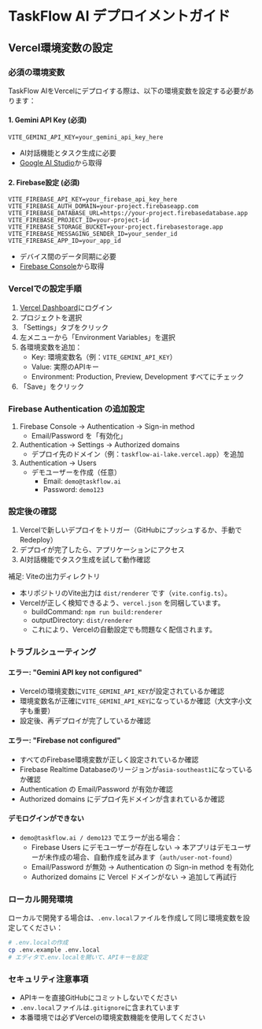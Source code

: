 # TaskFlow AI デプロイメントガイド

## Vercel環境変数の設定

### 必須の環境変数

TaskFlow AIをVercelにデプロイする際は、以下の環境変数を設定する必要があります：

#### 1. Gemini API Key (必須)
```
VITE_GEMINI_API_KEY=your_gemini_api_key_here
```
- AI対話機能とタスク生成に必要
- [Google AI Studio](https://makersuite.google.com/app/apikey)から取得

#### 2. Firebase設定 (必須)
```
VITE_FIREBASE_API_KEY=your_firebase_api_key_here
VITE_FIREBASE_AUTH_DOMAIN=your-project.firebaseapp.com
VITE_FIREBASE_DATABASE_URL=https://your-project.firebasedatabase.app
VITE_FIREBASE_PROJECT_ID=your-project-id
VITE_FIREBASE_STORAGE_BUCKET=your-project.firebasestorage.app
VITE_FIREBASE_MESSAGING_SENDER_ID=your_sender_id
VITE_FIREBASE_APP_ID=your_app_id
```
- デバイス間のデータ同期に必要
- [Firebase Console](https://console.firebase.google.com/)から取得

### Vercelでの設定手順

1. [Vercel Dashboard](https://vercel.com/dashboard)にログイン
2. プロジェクトを選択
3. 「Settings」タブをクリック
4. 左メニューから「Environment Variables」を選択
5. 各環境変数を追加：
   - Key: 環境変数名（例：`VITE_GEMINI_API_KEY`）
   - Value: 実際のAPIキー
   - Environment: Production, Preview, Development すべてにチェック
6. 「Save」をクリック

### Firebase Authentication の追加設定

1. Firebase Console → Authentication → Sign-in method
   - Email/Password を「有効化」
2. Authentication → Settings → Authorized domains
   - デプロイ先のドメイン（例：`taskflow-ai-lake.vercel.app`）を追加
3. Authentication → Users
   - デモユーザーを作成（任意）
     - Email: `demo@taskflow.ai`
     - Password: `demo123`

### 設定後の確認

1. Vercelで新しいデプロイをトリガー（GitHubにプッシュするか、手動でRedeploy）
2. デプロイが完了したら、アプリケーションにアクセス
3. AI対話機能でタスク生成を試して動作確認

補足: Viteの出力ディレクトリ
- 本リポジトリのVite出力は `dist/renderer` です（`vite.config.ts`）。
- Vercelが正しく検知できるよう、`vercel.json` を同梱しています。
  - buildCommand: `npm run build:renderer`
  - outputDirectory: `dist/renderer`
  - これにより、Vercelの自動設定でも問題なく配信されます。

### トラブルシューティング

#### エラー: "Gemini API key not configured"
- Vercelの環境変数に`VITE_GEMINI_API_KEY`が設定されているか確認
- 環境変数名が正確に`VITE_GEMINI_API_KEY`になっているか確認（大文字小文字も重要）
- 設定後、再デプロイが完了しているか確認

#### エラー: "Firebase not configured"
- すべてのFirebase環境変数が正しく設定されているか確認
- Firebase Realtime Databaseのリージョンが`asia-southeast1`になっているか確認
- Authentication の Email/Password が有効か確認
- Authorized domains にデプロイ先ドメインが含まれているか確認

#### デモログインができない
- `demo@taskflow.ai / demo123` でエラーが出る場合：
  - Firebase Users にデモユーザーが存在しない → 本アプリはデモユーザーが未作成の場合、自動作成を試みます（`auth/user-not-found`）
  - Email/Password が無効 → Authentication の Sign-in method を有効化
  - Authorized domains に Vercel ドメインがない → 追加して再試行

### ローカル開発環境

ローカルで開発する場合は、`.env.local`ファイルを作成して同じ環境変数を設定してください：

```bash
# .env.localの作成
cp .env.example .env.local
# エディタで.env.localを開いて、APIキーを設定
```

### セキュリティ注意事項

- APIキーを直接GitHubにコミットしないでください
- `.env.local`ファイルは`.gitignore`に含まれています
- 本番環境では必ずVercelの環境変数機能を使用してください
